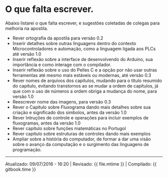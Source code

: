 # O que falta escrever.
Abaixo listarei o que falta escrever, e sugestões coletadas de colegas para melhoria na apostila.

 * Rever ortografia da apostila para versão 0.2
 * Inserir detalhes sobre outras linguagens dentro do contexto Microcontroladores e automação, como a linguagem ligada aos PLCs até versão 1.0
 * Inserir reflexão sobre a interface de desenvolvendo do Arduino, sua importância e como interage com o compilador.
 * Inserir reflexão sobre o uso do Pelles C e a opção por não usar outras ferramentas até mesmo mais estáveis ou modernas, até versão 0.3
 * Rever nomes de arquivos dos capítulos, mudando para o título resumido do capítulo, evitando transtornos ao se mudar a ordem de capítulos, já que com o uso de números a ordem obriga a mudança do nome, para versão 1.0
 * Reescrever nome das imagens, para versão 0.3
 * Rever o Capítulo sobre Fluxograma dando mais detalhes sobre sua criação e significado dos simbolos, antes da versão 1.0
 * Rever Intruções de controle e operações para incluir exemplos de fluxogramas, antes da versão 1.0
 * Rever capítulo sobre funções matemáticas no Portugol
 * Rever capítulo sobre estruturas de controles dando mais exemplos
 * Ampliar sobre a história do computador, de formar a dar uma visão sobre o avanço da computação e o surgimento das linguagens de programação.
 
---
Atualizado: 09/07/2016 - 16:20 | Revisado: {{ file.mtime }} | Compilado: {{ gitbook.time }}

